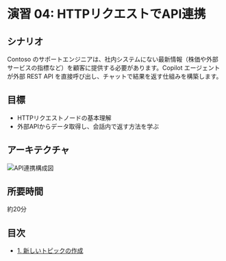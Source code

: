 # 演習 04: HTTPリクエストでAPI連携

## シナリオ
Contoso のサポートエンジニアは、社内システムにない最新情報（株価や外部サービスの指標など）を顧客に提供する必要があります。Copilot エージェントが外部 REST API を直接呼び出し、チャットで結果を返す仕組みを構築します。

## 目標
- HTTPリクエストノードの基本理解
- 外部APIからデータ取得し、会話内で返す方法を学ぶ

## アーキテクチャ
![API連携構成図](https://microsoft.github.io/TechExcel-Designing-your-own-copilot-using-copilot-studio/media/ul0hkh0e.jpg)

## 所要時間
約20分

## 目次
- [1. 新しいトピックの作成](./0402.ja.md)

